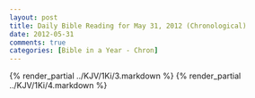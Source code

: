```yaml
---
layout: post
title: Daily Bible Reading for May 31, 2012 (Chronological)
date: 2012-05-31
comments: true
categories: [Bible in a Year - Chron]
---
```

{% render_partial ../KJV/1Ki/3.markdown %}
{% render_partial ../KJV/1Ki/4.markdown %}
